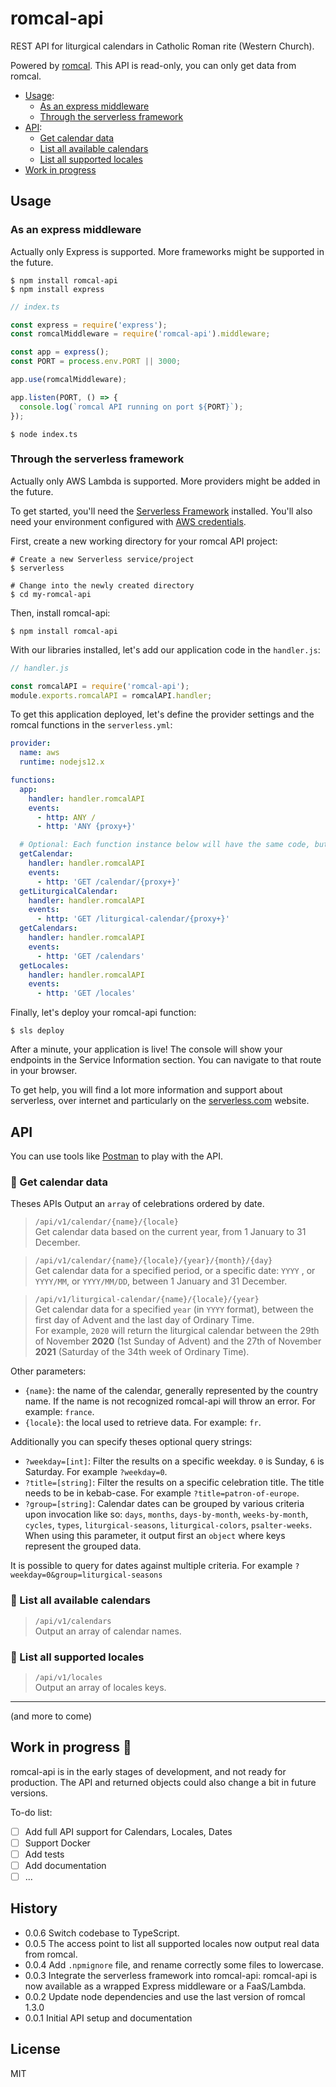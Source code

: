 # romcal-api

REST API for liturgical calendars in Catholic Roman rite (Western Church).

Powered by [romcal](https://github.com/romcal/romcal). This API is read-only, you can only get data from romcal.

- [Usage](#usage):
  - [As an express middleware](#express-middleware)
  - [Through the serverless framework](#serverless)
- [API](#api):
  - [Get calendar data](#getCalendar)
  - [List all available calendars](#getCalendars)
  - [List all supported locales](#getLocales)
- [Work in progress](#wip)

## Usage

### <a name="express-middleware"></a> As an express middleware

Actually only Express is supported. More frameworks might be supported in the future.

```
$ npm install romcal-api
$ npm install express
```

```javascript
// index.ts

const express = require('express');
const romcalMiddleware = require('romcal-api').middleware;

const app = express();
const PORT = process.env.PORT || 3000;

app.use(romcalMiddleware);

app.listen(PORT, () => {
  console.log(`romcal API running on port ${PORT}`);
});
```

```
$ node index.ts
```

### <a name="serverless"></a> Through the serverless framework

Actually only AWS Lambda is supported. More providers might be added in the future.

To get started, you'll need the [Serverless Framework](https://serverless.com/framework/docs/providers/aws/guide/quick-start/) installed. You'll also need your environment configured with [AWS credentials](https://serverless.com/framework/docs/providers/aws/guide/credentials/).

First, create a new working directory for your romcal API project:
```
# Create a new Serverless service/project
$ serverless

# Change into the newly created directory
$ cd my-romcal-api
```

Then, install romcal-api:
```
$ npm install romcal-api
```

With our libraries installed, let's add our application code in the `handler.js`:
```javascript
// handler.js

const romcalAPI = require('romcal-api');
module.exports.romcalAPI = romcalAPI.handler;
```

To get this application deployed, let's define the provider settings and the romcal functions in the `serverless.yml`:
```yaml
provider:
  name: aws
  runtime: nodejs12.x

functions:
  app:
    handler: handler.romcalAPI
    events:
      - http: ANY /
      - http: 'ANY {proxy+}'

  # Optional: Each function instance below will have the same code, but they'll be segmented for metrics purposes.
  getCalendar:
    handler: handler.romcalAPI
    events:
      - http: 'GET /calendar/{proxy+}'
  getLiturgicalCalendar:
    handler: handler.romcalAPI
    events:
      - http: 'GET /liturgical-calendar/{proxy+}'
  getCalendars:
    handler: handler.romcalAPI
    events:
      - http: 'GET /calendars'
  getLocales:
    handler: handler.romcalAPI
    events:
      - http: 'GET /locales'
```

Finally, let's deploy your romcal-api function:
```
$ sls deploy
```
After a minute, your application is live! The console will show your endpoints in the Service Information section. You can navigate to that route in your browser.

To get help, you will find a lot more information and support about serverless, over internet and particularly on the [serverless.com](https://serverless.com/) website.

## API

You can use tools like [Postman](https://www.getpostman.com/) to play with the API.

### <a name="getCalendar"></a>:small_orange_diamond: Get calendar data

Theses APIs Output an `array` of celebrations ordered by date.

> `/api/v1/calendar/{name}/{locale}`<br>
> Get calendar data based on the current year, from 1 January to 31 December.

> `/api/v1/calendar/{name}/{locale}/{year}/{month}/{day}`<br>
> Get calendar data for a specified period, or a specific date: `YYYY` , or `YYYY/MM`, or `YYYY/MM/DD`, between 1 January and 31 December.

> `/api/v1/liturgical-calendar/{name}/{locale}/{year}`<br>
> Get calendar data for a specified `year` (in `YYYY` format), between the first day of Advent and the last day of Ordinary Time.<br>
> For example, `2020` will return the liturgical calendar between the 29th of November **2020** (1st Sunday of Advent) and the 27th of November **2021** (Saturday of the 34th week of Ordinary Time).

Other parameters:

- `{name}`: the name of the calendar, generally represented by the country name. If the name is not recognized romcal-api will throw an error. For example: `france`.
- `{locale}`: the local used to retrieve data. For example: `fr`.

Additionally you can specify theses optional query strings:

- `?weekday=[int]`: Filter the results on a specific weekday. `0` is Sunday, `6` is Saturday. For example `?weekday=0`.
- `?title=[string]`: Filter the results on a specific celebration title. The title needs to be in kebab-case. For example `?title=patron-of-europe`.
- `?group=[string]`: Calendar dates can be grouped by various criteria upon invocation like so: `days`, `months`, `days-by-month`, `weeks-by-month`, `cycles`, `types`, `liturgical-seasons`, `liturgical-colors`, `psalter-weeks`.
When using this parameter, it output first an `object` where keys represent the grouped data.

It is possible to query for dates against multiple criteria. For example `?weekday=0&group=liturgical-seasons`

### <a name="getCalendars"></a>:small_orange_diamond: List all available calendars

> `/api/v1/calendars` <br>
> Output an array of calendar names.

### <a name="getLocales"></a>:small_orange_diamond: List all supported locales

> `/api/v1/locales` <br>
> Output an array of locales keys.

---

(and more to come)

## <a name="wip"></a>Work in progress :construction:

romcal-api is in the early stages of development, and not ready for production. The API and returned objects could also change a bit in future versions.

To-do list:
- [ ] Add full API support for Calendars, Locales, Dates
- [ ] Support Docker
- [ ] Add tests
- [ ] Add documentation
- [ ] ...

## History

- 0.0.6 Switch codebase to TypeScript.
- 0.0.5 The access point to list all supported locales now output real data from romcal.
- 0.0.4 Add `.npmignore` file, and rename correctly some files to lowercase.
- 0.0.3 Integrate the serverless framework into romcal-api: romcal-api is now available as a wrapped Express middleware or a FaaS/Lambda.
- 0.0.2 Update node dependencies and use the last version of romcal 1.3.0
- 0.0.1 Initial API setup and documentation

## License

MIT
